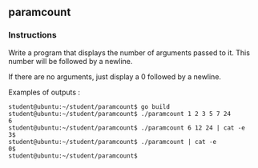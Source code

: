 ## paramcount

### Instructions

Write a program that displays the number of arguments passed to it. This number will be followed by
a newline.

If there are no arguments, just display a 0 followed by a newline.

Examples of outputs :

```console
student@ubuntu:~/student/paramcount$ go build
student@ubuntu:~/student/paramcount$ ./paramcount 1 2 3 5 7 24
6
student@ubuntu:~/student/paramcount$ ./paramcount 6 12 24 | cat -e
3$
student@ubuntu:~/student/paramcount$ ./paramcount | cat -e
0$
student@ubuntu:~/student/paramcount$
```
